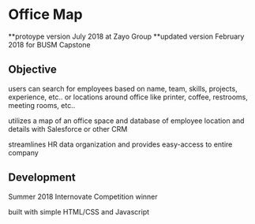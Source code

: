 # Office Map
**protoype version July 2018 at Zayo Group
**updated version February 2018 for BUSM Capstone

## Objective
users can search for employees based on name, team, skills, projects, experience, etc.. or locations around office like printer, coffee, restrooms, meeting rooms, etc..

utilizes a map of an office space and database of employee location and details with Salesforce or other CRM

streamlines HR data organization and provides easy-access to entire company

## Development
Summer 2018 Internovate Competition winner

built with simple HTML/CSS and Javascript
